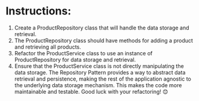 # Instructions:
1. Create a ProductRepository class that will handle the data storage and retrieval.
2. The ProductRepository class should have methods for adding a product and retrieving all products.
3. Refactor the ProductService class to use an instance of ProductRepository for data storage and retrieval.
4. Ensure that the ProductService class is not directly manipulating the data storage.
The Repository Pattern provides a way to abstract data retrieval and persistence, making the rest of the application agnostic to the underlying data storage mechanism. This makes the code more maintainable and testable. Good luck with your refactoring! 😊
